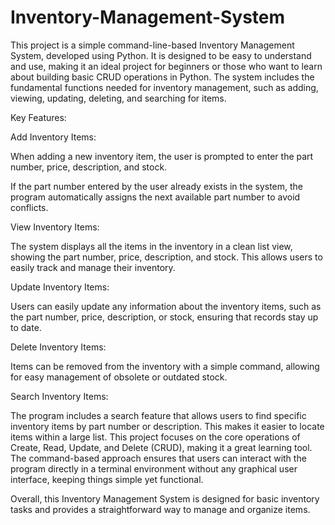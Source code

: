 # Inventory-Management-System
This project is a simple command-line-based Inventory Management System, developed using Python. It is designed to be easy to understand and use, making it an ideal project for beginners or those who want to learn about building basic CRUD operations in Python. The system includes the fundamental functions needed for inventory management, such as adding, viewing, updating, deleting, and searching for items.

Key Features:

 Add Inventory Items:

  When adding a new inventory item, the user is prompted to enter the part number, price, description, and stock.
  
If the part number entered by the user already exists in the system, the program automatically assigns the next available part number to avoid conflicts.

 View Inventory Items:

  The system displays all the items in the inventory in a clean list view, showing the part number, price, description, and stock. This allows users to easily track and manage their inventory.
  
 Update Inventory Items:

  Users can easily update any information about the inventory items, such as the part number, price, description, or stock, ensuring that records stay up to date.
  
 Delete Inventory Items:

  Items can be removed from the inventory with a simple command, allowing for easy management of obsolete or outdated stock.
  
 Search Inventory Items:

  The program includes a search feature that allows users to find specific inventory items by part number or description. This makes it easier to locate items within a large list.
This project focuses on the core operations of Create, Read, Update, and Delete (CRUD), making it a great learning tool. The command-based approach ensures that users can interact with the program directly in a terminal environment without any graphical user interface, keeping things simple yet functional.

Overall, this Inventory Management System is designed for basic inventory tasks and provides a straightforward way to manage and organize items.
